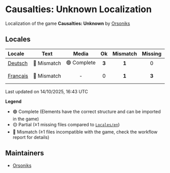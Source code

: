 # Causalties: Unknown Localization

Localization of the game **Causalties: Unknown** by [Orsoniks](https://github.com/Orsoniks)

## Locales

| Locale | Text | Media | Ok | Mismatch | Missing | Contributors |
| :--- | :----------: | :----------: | :---: |  :------:  |  :-----:  |  :--  |
| [Deutsch](Locales/de-DE) | 🔘 Mismatch | 🟢 Complete | **3** | **1** | 0 | [Zorobis](https://github.com/Zorobis) |
| [Français](Locales/fr-FR) | 🔘 Mismatch | - | 0 | **1** | **3** | [Azurian](https://github.com/clemtomera), [Dovahkick](https://github.com/Dovahkick) |

Last updated on 14/10/2025, 16:43 UTC

**Legend**
- 🟢 Complete (Elements have the correct structure and can be imported in the game)
- 🟡 Partial (≥1 missing files compared to [`Locales/en`](Locales/en))
- 🔘 Mismatch (≥1 files incompatible with the game, check the workflow report for details)

## Maintainers

- [Orsoniks](https://github.com/Orsoniks)
